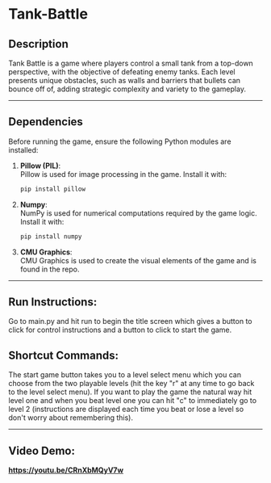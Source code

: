# Tank-Battle

## Description

Tank Battle is a game where players control a small tank from a top-down perspective, with the objective of defeating enemy tanks. Each level presents unique obstacles, such as walls and barriers that bullets can bounce off of, adding strategic complexity and variety to the gameplay.

---

## Dependencies

Before running the game, ensure the following Python modules are installed:

1. **Pillow (PIL)**:  
   Pillow is used for image processing in the game. Install it with:  
   ```bash
   pip install pillow
2. **Numpy**:  
   NumPy is used for numerical computations required by the game logic. Install it with:  
   ```bash
   pip install numpy
   
3. **CMU Graphics**:  
   CMU Graphics is used to create the visual elements of the game and is found in the repo.
---
## Run Instructions:

Go to main.py and hit run to begin the title screen which gives a button to click for control instructions and a button to click to start the game.

## Shortcut Commands:

The start game button takes you to a level select menu which you can choose from the two playable levels (hit the key "r" at any time to go back to the level select menu). If you want to play the game the natural way hit level one and when you beat level one you can hit "c" to immediately go to level 2 (instructions are displayed each time you beat or lose a level so don't worry about remembering this).

---

## Video Demo:

**https://youtu.be/CRnXbMQyV7w** 
